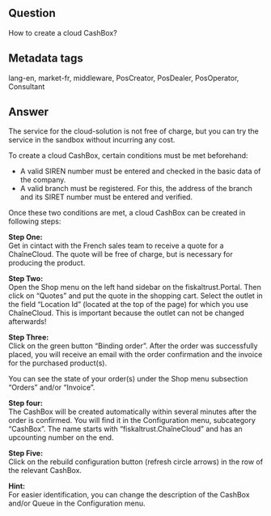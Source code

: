 ## Question
How to create a cloud CashBox?

## Metadata tags
lang-en, market-fr, middleware, PosCreator, PosDealer, PosOperator, Consultant

## Answer
The service for the cloud-solution is not free of charge, but you can try the service in the sandbox without incurring any cost.

To create a cloud CashBox, certain conditions must be met beforehand:

* A valid SIREN number must be entered and checked in the basic data of the company.
* A valid branch must be registered. For this, the address of the branch and its SIRET number must be entered and verified.

Once these two conditions are met, a cloud CashBox can be created in following steps:

**Step One:**<br />Get in cintact with the French sales team to receive a quote for a ChaîneCloud. The quote will be free of charge, but is necessary for producing the product.

**Step Two:**<br />Open the Shop menu on the left hand sidebar on the fiskaltrust.Portal. Then click on “Quotes” and put the quote in the shopping cart. Select the outlet in the field “Location Id” (located at the top of the page) for which you use ChaîneCloud. This is important because the outlet can not be changed afterwards!

**Step Three:**<br />Click on the green button “Binding order”. After the order was successfully placed, you will receive an email with the order confirmation and the invoice for the purchased product(s).

You can see the state of your order(s) under the Shop menu subsection “Orders” and/or “Invoice”.

**Step four:**<br />The CashBox will be created automatically within several minutes after the order is confirmed. You will find it in the Configuration menu, subcategory “CashBox”. The name starts with “fiskaltrust.ChaîneCloud” and has an upcounting number on the end.

**Step Five:**<br />Click on the rebuild configuration button (refresh circle arrows) in the row of the relevant CashBox.

**Hint:**<br />For easier identification, you can change the description of the CashBox and/or Queue in the Configuration menu.
